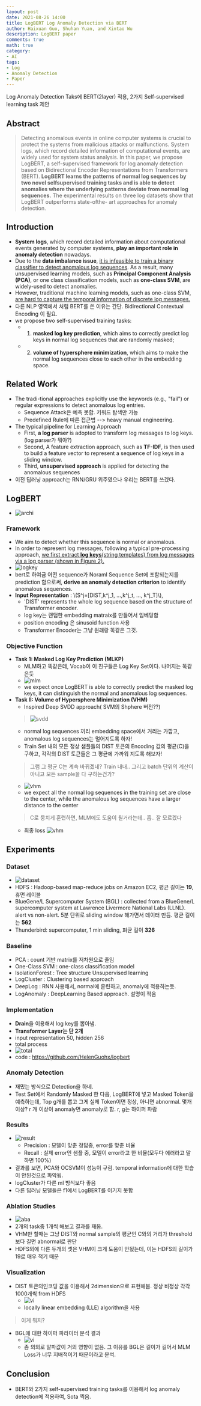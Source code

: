 ```yaml
---
layout: post
date: 2021-08-26 14:00
title: LogBERT Log Anomaly Detection via BERT
author: Haixuan Guo, Shuhan Yuan, and Xintao Wu
description: LogBERT paper
comments: true
math: true
category: 
- AI
tags:
- Log
- Anomaly Detection
- Paper
---
```


Log Anomaly Detection Taks에 BERT(2layer) 적용, 2가지 Self-supervised learning task 제안
 <!--more-->

## Abstract
> Detecting anomalous events in online computer systems is crucial to protect the systems from malicious attacks or malfunctions. System logs, which record detailed information of computational events, are widely used for system status analysis. In this paper, we propose LogBERT, a self-supervised framework for log anomaly detection based on Bidirectional Encoder Representations from Transformers (BERT). **LogBERT learns the patterns of normal log sequences by two novel selfsupervised training tasks and is able to detect anomalies where the underlying patterns deviate from normal log sequences.** The experimental results on three log datasets show that LogBERT outperforms state-ofthe- art approaches for anomaly detection.

##  Introduction
- **System logs**, which record detailed information about computational events generated by computer systems, **play an important role in anomaly detection** nowadays.
- Due to the **data imbalance issue**, <u>it is infeasible to train a binary classifier to detect anomalous log sequences</u>. As a result, many unsupervised learning models, such as **Principal Component Analysis (PCA)**, or one class classification models, such as **one-class SVM**, are widely-used to detect anomalies.
- However, traditional machine learning models, such as one-class SVM, <u>are hard to capture the temporal information of discrete log messages.</u>
- 다른 NLP 영역에서 처럼 BERT를 쓴 이유는 간단. Bidirectional Contextual Encoding 이 필요.
- we propose two self-supervised training tasks: 
  - 1) **masked log key prediction**, which aims to correctly predict log keys in normal log sequences that are randomly masked; 
  - 2) **volume of hypersphere minimization**, which aims to make the normal log sequences close to each other in the embedding space.

##  Related Work
- The tradi-tional approaches explicitly use the keywords (e.g., "fail") or regular expressions to detect anomalous log entries.
  - Sequence Attack은 예측 못함. 키워드 탐색만 가능
  - Predefined Rule에 따른 접근법 --> heavy manual engineering.
- The typical pipeline for Learning Approach
  - First, **a log parser** is adopted to transform log messages to log keys. (log parser가 뭐야?)
  - Second, A feature extraction approach, such as **TF-IDF**, is then used to build a feature vector to represent a sequence of log keys in a sliding window.
  - Third, **unsupervised approach** is applied for detecting the anomalous sequences
- 이전 딥러닝 approach는 RNN/GRU 위주였으나 우리는 BERT를 쓰겠다.

## LogBERT 
- ![archi](/assets/img/logbert1.png)
### Framework
- We aim to detect whether this sequence is normal or anomalous.
- In order to represent log messages, following a typical pre-processing approach, <u>we first extract <strong>log keys</strong>(string templates) from log messages via a log parser (shown in Figure 2).</u>
- ![logkey](/assets/img/logbert2.png)
- bert로 하여금 어떤 sequence가 Noraml Sequence Set에 포함되는지를 prediction 함으로써, **derive an anomaly detection criterion** to identify anomalous sequences.
- **Input Representation** : \\(S^j=[DIST,k^j_1, ...,k^j_t, ..., k^j_T]\\), 
  - <span class='my_highlight'> 'DIST' represents the whole log sequence based on the structure of Transformer encoder.</span>
  - log key는 랜덤한 embedding matraix를 만들어서 임베딩함
  - position encoding 은 sinusoid function 사용
  - Transformer Encoder는 그냥 원래랑 똑같은 그것.

### Objective Function
- **Task 1: Masked Log Key Prediction (MLKP)** 
  - MLM하고 똑같은데, Vocab이 이 친구들은 Log Key Set이다. 나머지는 똑같은듯
  - ![mlm](/assets/img/logbert3.png)
  - we expect once LogBERT is able to correctly predict the masked log keys, it can distinguish the normal and anomalous log sequences.
- **Task II: Volume of Hypersphere Minimization (VHM)**
  - Inspired Deep SVDD approach( SVM의 Shphere 버전??)
  > ![svdd](/assets/img/svdd.jfif)
  - normal log sequences 끼리 embedding space에서 거리는 가깝고, anomalous log sequences는 멀어지도록 하자!
  - Train Set 내의 모든 정상 샘플들의 DIST 토큰의 Encoding 값의 평균(C)을 구하고, 각각의 DIST 토큰들은 그 평균에 가까워 지도록 해보자!
  > 그럼 그 평균 C는 계속 바뀌겠네? Train 내내.. 그리고 batch 단위의 계산이 아니고 모든 sample을 다 구하는건가?
  - ![vhm](/assets/img/logbert4.png)
  - we expect all the normal log sequences in the training set are close to the center, while the anomalous log sequences have a larger distance to the center
  > C로 뭉치게 훈련하면, MLM에도 도움이 될거라는데.. 흠.. 잘 모르겠다
  - 최종 loss ![vhm](/assets/img/logbert5.png)

## Experiments
### Dataset
- ![dataset](/assets/img/logbert6.png)
- HDFS : Hadoop-based map-reduce jobs on Amazon EC2, 평균 길이는 **19**, 휴먼 레이블
- BlueGene/L Supercomputer System (BGL) : collected from a BlueGene/L supercomputer system at Lawrence Livermore National Labs (LLNL). alert vs non-alert. 5분 단위로 sliding window 해가면서 데이터 만듬. 평균 길이는 **562**
- Thunderbird: supercomputer, 1 min sliding, 펴균 길이 **326**
### Baseline
- PCA : count 기반 matrix를 저차원으로 줄임
- One-Class SVM : one-class classification model
- IsolationForest : Tree structure Unsupervised learning
- LogCluster : Clustering based approach
- DeepLog : RNN 사용해서, normal에 훈련하고, anomaly에 적용하는듯.
- LogAnomaly : DeepLearning Based approach. 설명이 적음

### Implementation
- **Drain**을 이용해서 log key를 뽑아냄.
- **Transformer Layer는 단 2개**
- input representation 50, hidden 256
- total process
- ![total](/assets/img/logbert7.png)
- code : https://github.com/HelenGuohx/logbert

### Anomaly Detection
- 재밌는 방식으로 Detection을 하네.
- Test Set에서 Randomly Masked 한 다음, LogBERT에 넣고 Masked Token을 예측하는데, Top g개를 뽑고 그게 실제 Token이면 정상, 아니면 abnormal. 몇개 이상? r 개 이상이 anomaly면 anomaly로 함. r, g는 하이퍼 파람

### Results
- ![result](/assets/img/logbert8.png)
  - Precision : 모델이 맞춘 정답중, error를 맞춘 비율
  - Recall : 실제 error인 샘플 중, 모델이 error라고 한 비율(모두다 에러라고 말하면 100%)
- 결과를 보면, PCA와 OCSVM이 성능이 구림. temporal information에 대한 학습이 안된것으로 파악됨.
- logCluster가 다른 ml 방식보다 좋음
- 다른 딥러닝 모델들은 f1에서 LogBERT를 이기지 못함

### Ablation Studies
- ![aba](/assets/img/logbert9.png)
- 2개의 task중 1개씩 해보고 결과를 재봄.
- VHM만 할때는 그냥 DIST와 normal sample의 평균인 C와의 거리가 threshold보다 길면 abnormal로 판단
- HDFS외에 다른 두개의 셋은 VHM이 크게 도움이 안됬는데, 이는 HDFS의 길이가 19로 매우 적기 때문

### Visualization
- DIST 토큰의인코딩 값을 이용해서 2dimension으로 표현해봄. 정상 비정상 각각 1000개씩 from HDFS
  - ![vi](/assets/img/logbert10.png)
  - locally linear embedding (LLE) algorithm을 사용
> 이게 뭐지?
- BGL에 대한 하이퍼 파라미터 분석 결과
  - ![vi](/assets/img/logbert11.png)
  - 좀 의외로 알파값이 거의 영향이 없음. 그 이유를 BGL은 길이가 길어서 MLM Loss가 너무 지배적이기 때문이라고 분석.

## Conclusion
- BERT와 2가지 self-supervised training tasks를 이용해서 log anomaly detection에 적용하여, Sota 찍음.